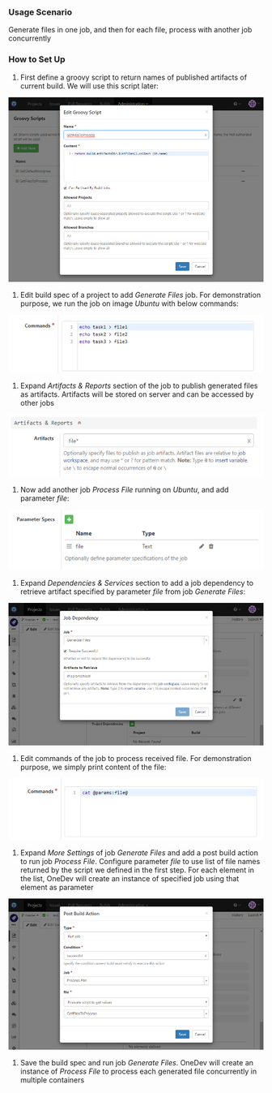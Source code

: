 ### Usage Scenario

Generate files in one job, and then for each file, process with another job concurrently

### How to Set Up

1. First define a groovy script to return names of published artifacts of current build. We will use this script later:

  ![Get Files To Process](../images/get-files-to-process.png)
  
1. Edit build spec of a project to add _Generate Files_ job. For demonstration purpose, we run the job on image _Ubuntu_ with below commands:

  ![Commands To Generate Files](../images/commands-to-generate-files.png)
  
1. Expand _Artifacts & Reports_ section of the job to publish generated files as artifacts. Artifacts will be stored on server and can be accessed by other jobs

  ![Publish Generated Files](../images/publish-generated-files.png)
  
1. Now add another job _Process File_ running on _Ubuntu_, and add parameter _file_:

  ![Build Parameter File](../images/build-parameter-file.png)
  
1. Expand _Dependencies & Services_ section to add a job dependency to retrieve artifact specified by parameter _file_ from job _Generate Files_:

  ![Process File Dependency](../images/process-file-dependency.png)
  
1. Edit commands of the job to process received file. For demonstration purpose, we simply print content of the file:

  ![Process File Command](../images/process-file-command.png)
  
1. Expand _More Settings_ of job _Generate Files_ and add a post build action to run job _Process File_.  Configure parameter _file_ to use list of file names returned by the script we defined in the first step. For each element in the list, OneDev will create an instance of specified job using that element as parameter

  ![Run Job To Process File](../images/run-job-to-process-file.png)
  
1. Save the build spec and run job _Generate Files_. OneDev will create an instance of _Process File_ to process each generated file concurrently in multiple containers